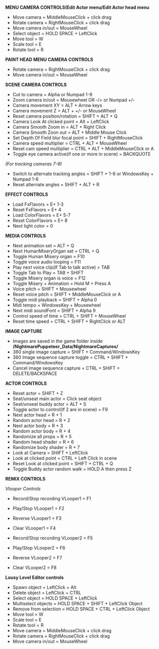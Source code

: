 **MENU CAMERA CONTROLS(Edit Actor menu/Edit Actor head menu**
* Move camera = MiddleMouseClick + click drag
* Rotate camera = RightMouseClick + click drag
* Move camera in/out = MouseWheel
* Select object = HOLD SPACE + LeftClick
* Move tool = W
* Scale tool = E
* Rotate tool = R

**PAINT HEAD MENU CAMERA CONTROLS**
* Rotate camera = RightMouseClick + click drag
* Move camera in/out = MouseWheel

**SCENE CAMERA CONTROLS**
* Cut to camera = Alpha or Numpad 1-9
* Zoom camera in/out = Mousewheel OR -/= or Numpad +/-
* Camera movement XY = ALT + Arrow keys
* Camera movement Z = ALT + +/- or MouseWheel
* Reset camera position/rotation =  SHIFT + ALT + Q
* Camera Look At clicked point = Alt + LeftClick
* Camera Smooth Zoom in = ALT + Right Click
* Camera Smooth Zoon out = ALT + Middle Mouse Click
* Set Depth Of Field blur focal point = SHIFT + RightMouseClick
* Camera speed multiplier = CTRL + ALT + MouseWheel
* Reset cam speed multiplier = CTRL + ALT + MiddleMouseClick or A
* Toggle eye camera active(if one or more in scene) = BACKQUOTE

*(For tracking cameras 7-9)*
* Switch to alternate tracking angles = SHIFT + 1-6 or WindowsKey + Numpad 1-6
* Reset alternate angles =  SHIFT + ALT + R

**EFFECT CONTROLS**
* Load FxFlavors = E+ 1-3
* Reset FxFlavors = E+ 4
* Load ColorFlavors = E+ 5-7
* Reset ColorFlavors = E+ 8
* Next light color = 0

**MEDIA CONTROLS**
* Next animation set = ALT + Q
* Next HumanMiseryOrgan set = CTRL + Q
* Toggle Human Misery organ = F10
* Toggle voice audio looping = F11
* Play next voice clip(If Tab to talk active) = TAB
* Toggle Tab to Play = TAB + SHIFT
* Toggle Misery organ is voice = F12
* Toggle Misery + Animation = Hold M + Press A
* Voice pitch = SHIFT + Mousewheel
* Reset voice pitch = SHIFT + MiddleMouseClick or A
* Toggle midi playback = SHIFT + Alpha 0
* Midi tempo = WindowsKey + Mousewheel
* Next midi soundFont = SHIFT + Alpha 9
* Control speed of time = CTRL + SHIFT + MouseWheel
* Reset time speed = CTRL + SHIFT + RightClick or ALT

**IMAGE CAPTURE**
* Images are saved in the game folder inside **/NightmarePuppeteer_Data/NightmareCaptures/**
* 360 single image capture = SHIFT + Command/WindowsKey
* 360 Image sequence capture toggle = CTRL + SHIFT + Command/WindowsKey
* Cancel image sequence capture = CTRL + SHIFT + DELETE/BACKSPACE


**ACTOR CONTROLS**
* Reset actor = SHIFT + Z
* Seat/unseat main actor = Click seat object
* Seat/unseat buddy actor = ALT + S
* Toggle actor to control(If 2 are in scene) = F9
* Next actor head = R + 1
* Random actor head = R + 2
* Next actor body = R + 3
* Random actor body = R + 4
* Randomize all props = R + 5
* Random head shader = R + 6
* Randomize body shader = R + 7
* Look at Camera = SHIFT + LeftClick
* Look at clicked point = CTRL + Left Click in scene
* Reset Look at clicked point = SHIFT + CTRL + Q
* Toggle Buddy actor random walk = HOLD A then press Z


**REMIX CONTROLS**

*Vlooper Controls*
* Record/Stop recording VLooper1 = F1
* Play/Stop VLooper1 =  F2
* Reverse VLooper1 = F3
* Clear VLooper1 = F4

* Record/Stop recording VLooper2 = F5
* Play/Stop VLooper2 = F6
* Reverse VLooper2 = F7
* Clear VLooper2 = F8

**Lousy Level Editor controls**
* Spawn object = LeftClick + Alt
* Delete object = LeftClick + CTRL
* Select object = HOLD SPACE + LeftClick
* Multiselect objects = HOLD SPACE + SHIFT + LeftClick Object
* Remove from selection = HOLD SPACE + CTRL + LeftClick Object
* Move tool = W
* Scale tool = E
* Rotate tool = R
* Move camera = MiddleMouseClick + click drag
* Rotate camera = RightMouseClick + click drag
* Move camera in/out = MouseWheel
